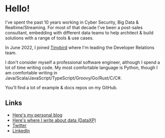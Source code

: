 # Hello!

I've spent the past 10 years working in Cyber Security, Big Data & Realtime/Streaming. For most of that decade I've been a post-sales consultant, embedding with different data teams to help architect & build solutions with a range of tools & use cases.

In June 2022, I joined [Tinybird](https://tinybird.co) where I'm leading the Developer Relations team.

I don't consider myself a professional software engineer, although I spend a lot of time writing code. My most comfortable language is Python, though I am comfortable writing in Java/Scala/JavaScript/TypeScript/Groovy/Go/Rust/C/C#.

You'll find a lot of example & docs repos on my GitHub.

## Links
- [Here's my personal blog](https://alasdairb.com)
- [Here's where I write about data (DataXP)](https://dataxp.io)
- [Twitter](https://twitter.com/sdairs)
- [LinkedIn](https://www.linkedin.com/in/alasdair-brown-3b326164/)
